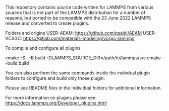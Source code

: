 This repository contains source code written for LAMMPS from
various sources that is not part of the LAMMPS distribution
for a number of reasons, but ported to be compatible with the
23 June 2022 LAMMPS release and converted to create plugins.

Folders and origins
USER-AEAM: https://github.com/psaidi/AEAM
USER-VCSGC: https://gitlab.com/materials-modeling/vcsgc-lammps

To compile and configure all plugins

cmake -S . -B build -DLAMMPS_SOURCE_DIR=/path/to/lammps/src
cmake --build build

You can also perform the same commands inside the indivdual
plugin folders to configure and build only those plugin.

Please see README files in the individual folders for additional information.

For more information on plugins please see: https://docs.lammps.org/Developer_plugins.html
